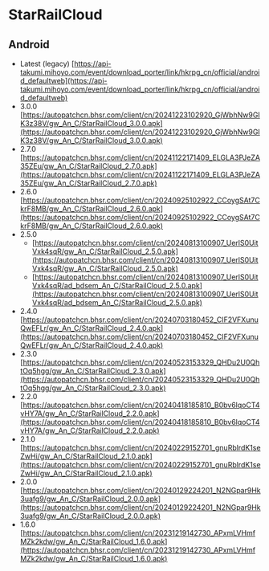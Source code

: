# StarRailCloud

## Android
- Latest (legacy) [https://api-takumi.mihoyo.com/event/download_porter/link/hkrpg_cn/official/android_defaultweb](https://api-takumi.mihoyo.com/event/download_porter/link/hkrpg_cn/official/android_defaultweb)
- 3.0.0 [https://autopatchcn.bhsr.com/client/cn/20241223102920_GjWbhNw9GIK3z38V/gw_An_C/StarRailCloud_3.0.0.apk](https://autopatchcn.bhsr.com/client/cn/20241223102920_GjWbhNw9GIK3z38V/gw_An_C/StarRailCloud_3.0.0.apk)
- 2.7.0 [https://autopatchcn.bhsr.com/client/cn/20241122171409_ELGLA3PJeZA35ZEu/gw_An_C/StarRailCloud_2.7.0.apk](https://autopatchcn.bhsr.com/client/cn/20241122171409_ELGLA3PJeZA35ZEu/gw_An_C/StarRailCloud_2.7.0.apk)
- 2.6.0 [https://autopatchcn.bhsr.com/client/cn/20240925102922_CCoygSAt7CkrF8MB/gw_An_C/StarRailCloud_2.6.0.apk](https://autopatchcn.bhsr.com/client/cn/20240925102922_CCoygSAt7CkrF8MB/gw_An_C/StarRailCloud_2.6.0.apk)
- 2.5.0
  - [https://autopatchcn.bhsr.com/client/cn/20240813100907_UerlS0UitVxk4sqR/gw_An_C/StarRailCloud_2.5.0.apk](https://autopatchcn.bhsr.com/client/cn/20240813100907_UerlS0UitVxk4sqR/gw_An_C/StarRailCloud_2.5.0.apk)
  - [https://autopatchcn.bhsr.com/client/cn/20240813100907_UerlS0UitVxk4sqR/ad_bdsem_An_C/StarRailCloud_2.5.0.apk](https://autopatchcn.bhsr.com/client/cn/20240813100907_UerlS0UitVxk4sqR/ad_bdsem_An_C/StarRailCloud_2.5.0.apk)
- 2.4.0 [https://autopatchcn.bhsr.com/client/cn/20240703180452_CIF2VFXunuQwEFLr/gw_An_C/StarRailCloud_2.4.0.apk](https://autopatchcn.bhsr.com/client/cn/20240703180452_CIF2VFXunuQwEFLr/gw_An_C/StarRailCloud_2.4.0.apk)
- 2.3.0 [https://autopatchcn.bhsr.com/client/cn/20240523153329_QHDu2U0QhtOq5hgg/gw_An_C/StarRailCloud_2.3.0.apk](https://autopatchcn.bhsr.com/client/cn/20240523153329_QHDu2U0QhtOq5hgg/gw_An_C/StarRailCloud_2.3.0.apk)
- 2.2.0 [https://autopatchcn.bhsr.com/client/cn/20240418185810_B0bv6lqoCT4vHY7A/gw_An_C/StarRailCloud_2.2.0.apk](https://autopatchcn.bhsr.com/client/cn/20240418185810_B0bv6lqoCT4vHY7A/gw_An_C/StarRailCloud_2.2.0.apk)
- 2.1.0 [https://autopatchcn.bhsr.com/client/cn/20240229152701_gnuRblrdK1seZwHi/gw_An_C/StarRailCloud_2.1.0.apk](https://autopatchcn.bhsr.com/client/cn/20240229152701_gnuRblrdK1seZwHi/gw_An_C/StarRailCloud_2.1.0.apk)
- 2.0.0 [https://autopatchcn.bhsr.com/client/cn/20240129224201_N2NGpar9Hk3uafg9/gw_An_C/StarRailCloud_2.0.0.apk](https://autopatchcn.bhsr.com/client/cn/20240129224201_N2NGpar9Hk3uafg9/gw_An_C/StarRailCloud_2.0.0.apk)
- 1.6.0 [https://autopatchcn.bhsr.com/client/cn/20231219142730_APxmLVHmfMZk2kdw/gw_An_C/StarRailCloud_1.6.0.apk](https://autopatchcn.bhsr.com/client/cn/20231219142730_APxmLVHmfMZk2kdw/gw_An_C/StarRailCloud_1.6.0.apk)
